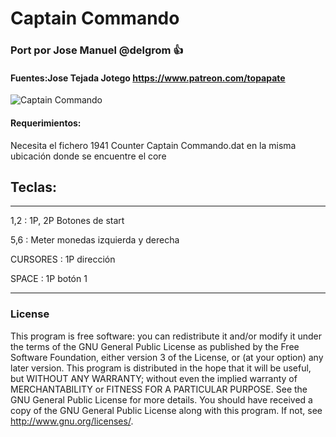# Captain Commando

### Port por Jose Manuel @delgrom :+1: 
#### Fuentes:Jose Tejada Jotego https://www.patreon.com/topapate

![Captain Commando](https://user-images.githubusercontent.com/31018768/93020698-be271a80-f5de-11ea-9cac-2fac07ba6e15.jpg)

#### Requerimientos:

Necesita el fichero 1941 Counter Captain Commando.dat en la misma ubicación donde se encuentre el core

## Teclas:
--------------------------------------------------
1,2 :   1P, 2P Botones de start

5,6 :   Meter monedas izquierda y derecha

CURSORES : 1P dirección

SPACE    : 1P botón 1

---------------------------------------------------
### License


This program is free software: you can redistribute it and/or modify it under the terms of the GNU General Public License as published by the Free Software Foundation, either version 3 of the License, or (at your option) any later version.
This program is distributed in the hope that it will be useful, but WITHOUT ANY WARRANTY; without even the implied warranty of MERCHANTABILITY or FITNESS FOR A PARTICULAR PURPOSE. See the GNU General Public License for more details.
You should have received a copy of the GNU General Public License along with this program. If not, see http://www.gnu.org/licenses/.
